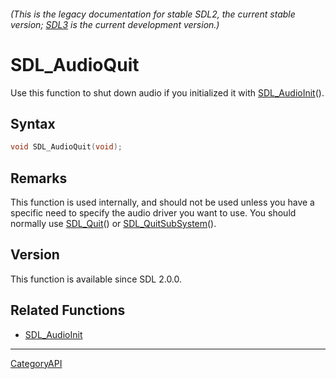 ###### (This is the legacy documentation for stable SDL2, the current stable version; [SDL3](https://wiki.libsdl.org/SDL3/) is the current development version.)
# SDL_AudioQuit

Use this function to shut down audio if you initialized it with [SDL_AudioInit](SDL_AudioInit.md)().

## Syntax

```c
void SDL_AudioQuit(void);

```

## Remarks

This function is used internally, and should not be used unless you have a
specific need to specify the audio driver you want to use. You should
normally use [SDL_Quit](SDL_Quit.md)() or
[SDL_QuitSubSystem](SDL_QuitSubSystem.md)().

## Version

This function is available since SDL 2.0.0.

## Related Functions

* [SDL_AudioInit](SDL_AudioInit.md)

----
[CategoryAPI](CategoryAPI.md)
